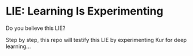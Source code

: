 # LIE: Learning Is Experimenting 

Do you believe this LIE?

Step by step, this repo will testify this LIE by experimenting Kur for deep learning...

